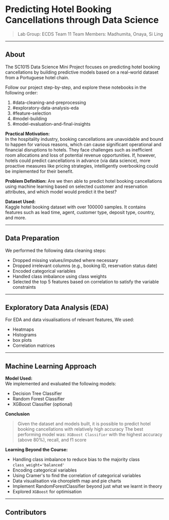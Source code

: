 # Predicting Hotel Booking Cancellations through Data Science

> Lab Group: ECDS Team 11
> Team Members: Madhumita, Onaya, Si Ling

---
## About

The SC1015 Data Science Mini Project focuses on predicting hotel booking cancellations by building predictive models based on a real-world dataset from a Portuguese hotel chain.

Follow our project step-by-step, and explore these notebooks in the following order:

1. #data-cleaning-and-preprocessing
2. #exploratory-data-analysis-eda
3. #feature-selection
4. #model-building
5. #model-evaluation-and-final-insights

**Practical Motivation:**  
In the hospitality industry, booking cancellations are unavoidable and bound to happen for various reasons, which can cause significant operational and financial disruptions to hotels. They face challenges such as inefficient room allocations and loss of potential revenue opportunities. If, however, hotels could predict cancellations in advance (via data science), more proactive measures like pricing strategies, intelligently overbooking could be implemented for their benefit.

**Problem Definition:**
Are we then able to predict hotel booking cancellations using machine learning based on selected customer and reservation attributes, and which model would predict it the best?

**Dataset Used:**  
Kaggle hotel booking dataset with over 100000 samples. It contains features such as lead time, agent, customer type, deposit type, country, and more.

---

## Data Preparation

We performed the following data cleaning steps:
- Dropped missing values/imputed where necessary
- Dropped irrelevant columns (e.g., booking ID, reservation status date)
- Encoded categorical variables
- Handled class imbalance using class weights
- Selected the top 5 features based on correlation to satisfy the variable constraints

---

## Exploratory Data Analysis (EDA)

For EDA and data visualisations of relevant features, We used:
- Heatmaps
- Histograms
- box plots
- Correlation matrices

---

## Machine Learning Approach

**Model Used:**  
We implemented and evaluated the following models:
- Decision Tree Classifier
- Random Forest Classifier
- XGBoost Classifier (optional)

**Conclusion**  
> Given the dataset and models built, it is possible to predict hotel booking cancellations with relatively high accuracy
> The best performing model was: `XGBoost Classifier` with the highest accuracy (above 80%), recall, and f1 score

**Learning Beyond the Course:**  
- Handling class imbalance to reduce bias to the majority class `class_weight='balanced'`
- Encoding categorical variables
- Using Cramer's to find the correlation of categorical variables
- Data visualisation via choropleth map and pie charts
- Implement RandomForestClassifier beyond just what we learnt in theory
- Explored `XGBoost` for optimisation
---

## Contributors

